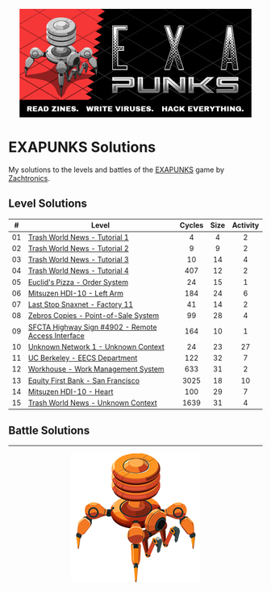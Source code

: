 <p align="center"><img src="./assets/exapunks.jpg" alt="EXAPUNKS logo"/></p>

# EXAPUNKS Solutions

My solutions to the levels and battles of the [EXAPUNKS](https://store.steampowered.com/app/716490/EXAPUNKS/) game by [Zachtronics](http://www.zachtronics.com/).

## Level Solutions

|  #  | Level                                                                                                                       | Cycles | Size | Activity |
| :-: | --------------------------------------------------------------------------------------------------------------------------- | :----: | :--: | :------: |
| 01  | [Trash World News - Tutorial 1](./solutions/levels/01-trash-world-news-tutorial-1)                                          |   4    |  4   |    2     |
| 02  | [Trash World News - Tutorial 2](./solutions/levels/02-trash-world-news-tutorial-2)                                          |   9    |  9   |    2     |
| 03  | [Trash World News - Tutorial 3](./solutions/levels/03-trash-world-news-tutorial-3)                                          |   10   |  14  |    4     |
| 04  | [Trash World News - Tutorial 4](./solutions/levels/04-trash-world-news-tutorial-4)                                          |  407   |  12  |    2     |
| 05  | [Euclid's Pizza - Order System](./solutions/levels/05-euclids-pizza-order-system)                                           |   24   |  15  |    1     |
| 06  | [Mitsuzen HDI-10 - Left Arm](./solutions/levels/06-mitsuzen-hdi-10-left-arm)                                                |  184   |  24  |    6     |
| 07  | [Last Stop Snaxnet - Factory 11](./solutions/levels/07-last-stop-snaxnet-factory-11)                                        |   41   |  14  |    2     |
| 08  | [Zebros Copies - Point-of-Sale System](./solutions/levels/08-zebros-copies-point-of-sale-system)                            |   99   |  28  |    4     |
| 09  | [SFCTA Highway Sign #4902 - Remote Access Interface](./solutions/levels/09-sfcta-highway-sign-4902-remote-access-interface) |  164   |  10  |    1     |
| 10  | [Unknown Network 1 - Unknown Context](./solutions/levels/10-unknown-network-1-unknown-context)                              |   24   |  23  |    27    |
| 11  | [UC Berkeley - EECS Department](./solutions/levels/11-uc-berkeley-eecs-department)                                          |  122   |  32  |    7     |
| 12  | [Workhouse - Work Management System](./solutions/levels/12-workhouse-work-management-system)                                |  633   |  31  |    2     |
| 13  | [Equity First Bank - San Francisco](./solutions/levels/13-equity-first-bank-san-francisco)                                  |  3025  |  18  |    10    |
| 14  | [Mitsuzen HDI-10 - Heart](./solutions/levels/14-mitsuzen-hdi-10-heart)                                                      |  100   |  29  |    7     |
| 15  | [Trash World News - Unknown Context](./solutions/levels/15-trash-world-news-unknown-context)                                |  1639  |  31  |    4     |

## Battle Solutions

---

<p align="center"><img src="./assets/exa.png" alt="EXAPUNKS logo"/></p>
